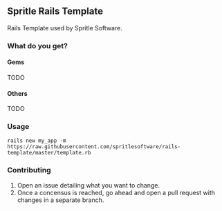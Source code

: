 Spritle Rails Template
-----------------

Rails Template used by Spritle Software.

### What do you get?

#### Gems

TODO

#### Others

TODO

### Usage

```
rails new my_app -m https://raw.githubusercontent.com/spritlesoftware/rails-template/master/template.rb
```

### Contributing

1. Open an issue detailing what you want to change.
2. Once a concensus is reached, go ahead and open a pull request with changes in a separate branch.
